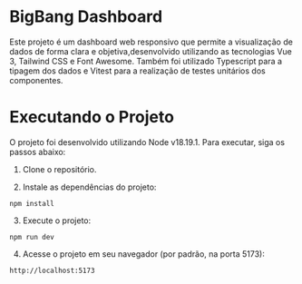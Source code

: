 # BigBang Dashboard

Este projeto é um dashboard web responsivo que permite a visualização de dados de forma clara e objetiva,desenvolvido utilizando as tecnologias Vue 3, Tailwind CSS e Font Awesome. Também foi utilizado Typescript para a tipagem dos dados e Vitest para a realização de testes unitários dos componentes.

# Executando o Projeto

O projeto foi desenvolvido utilizando Node v18.19.1. Para executar, siga os passos abaixo:

1. Clone o repositório.

2. Instale as dependências do projeto:

```
npm install
```

3. Execute o projeto:

```
npm run dev
```

4. Acesse o projeto em seu navegador (por padrão, na porta 5173):

```
http://localhost:5173
```
